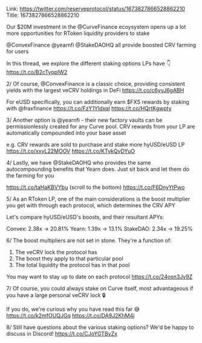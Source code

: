 Link:  https://twitter.com/reserveprotocol/status/1673827866528862210
Title: 1673827866528862210

Our $20M investment in the @CurveFinance ecoysystem opens up a lot more opportunities for RToken liquidity providers to stake

@ConvexFinance @yearnfi @StakeDAOHQ all provide boosted CRV farming for users

 In this thread, we explore the different staking options LPs have 👇 https://t.co/B2cTypplW2

2/ Of course, @ConvexFinance is a classic choice, providing consistent yields with the largest veCRV holdings in DeFi
https://t.co/c6yvJ6gABH

For eUSD specifically, you can additionally earn $FXS rewards by staking with @fraxfinance
https://t.co/FzY1YldxqI https://t.co/HQrtKgwpty

3/ Another option is @yearnfi - their new factory vaults can be permissionlessly created for any Curve pool. CRV rewards from your LP are automatically compounded into your base asset

e.g. CRV rewards are sold to purchase and stake more hyUSD/eUSD LP
https://t.co/xxyL22MOOV https://t.co/KTykQvDYuO

4/ Lastly, we have @StakeDAOHQ who provides the same autocompounding benefits that Yearn does. Just sit back and let them do the farming for you

https://t.co/taHaKBVYbu (scroll to the bottom) https://t.co/F6DnyYtPwo

5/ As an RToken LP, one of the main considerations is the boost multiplier you get with through each protocol, which determines the CRV APY

Let's compare hyUSD/eUSD's boosts, and their resultant APYs:

Convex: 2.38x -&gt; 20.81%
Yearn: 1.39x -&gt; 13.1%
StakeDAO: 2.34x -&gt; 19.25%

6/ The boost multipliers are not set in stone. They're a function of:

1) The veCRV lock the protocol has
2) The boost they apply to that particular pool
3) The total liquidity the protocol has in that pool

You may want to stay up to date on each protocol
https://t.co/24osn3Jy9Z

7/ Of course, you could always stake on Curve itself, most advantageous if you have a large personal veCRV lock 🔒

If you do, we're curious why you have read this far 😅
https://t.co/k2mfOUQJGq https://t.co/DA9J2KhM4i

8/ Still have questions about the various staking options? We'd be happy to discuss in Discord! https://t.co/CJoYGTBvZx